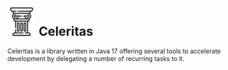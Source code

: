 # ![logo](assets/celeritas-black-no_bg-64x64.png) Celeritas
Celeritas is a library written in Java 17 offering several tools to accelerate development by delegating a number of recurring tasks to it.

